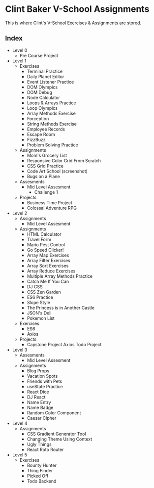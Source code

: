 # Clint Baker V-School Assignments

This is where Clint's V-School Exercises & Assignments are stored.

## Index

- Level 0
  - Pre Course Project
- Level 1
  - Exercises
    - Terminal Practice
    - Daily Planet Editor
    - Event Listener Practice
    - DOM Olympics
    - DOM Debug
    - Node Calculator
    - Loops & Arrays Practice
    - Loop Olympics
    - Array Methods Exercise
    - Forception
    - String Methods Exercise
    - Employee Records
    - Escape Room
    - FizzBuzz
    - Problem Solving Practice
  - Assignments
    - Mom's Grocery List
    - Responsive Color Grid From Scratch
    - CSS Grid Practice
    - Code Art School (screenshot)
    - Bugs on a Plane
  - Assesments
    - Mid Level Assesment
      - Challenge 1
  - Projects
    - Business Time Project
    - Colossal Adventure RPG
- Level 2
  - Assignments
    - Mid Level Assesment
  - Assignments
    - HTML Calculator
    - Travel Form
    - Mario Pest Control
    - Go Speed Clicker!
    - Array Map Exercises
    - Array Filter Exercises
    - Array Sort Exercises
    - Array Reduce Exercises
    - Multiple Array Methods Practice
    - Catch Me If You Can
    - DJ CSS
    - CSS Zen Garden
    - ES6 Practice
    - Slope Style
    - The Princess is in Another Castle
    - JSON's Deli
    - Pokemon List
  - Exercises
    - ES6
    - Axios
  - Projects
    - Capstone Project Axios Todo Project
- Level 3
  - Assesments
    - Mid Level Assesment
  - Assignments
    - Blog Props
    - Vacation Spots
    - Friends with Pets
    - useState Practice
    - React Dice
    - DJ React
    - Name Entry
    - Name Badge
    - Random Color Component
    - Caesar Cipher
- Level 4
  - Assignments
    - CSS Gradient Generator Tool
    - Changing Theme Using Context
    - Ugly Things
    - React Roto Router
- Level 5
  - Exercises
    - Bounty Hunter
    - Thing Finder
    - Picked Off
    - Todo Backend
